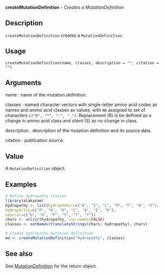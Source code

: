 **createMutationDefinition** - *Creates a MutationDefinition*

Description
--------------------

`createMutationDefinition` creates a `MutationDefinition`.


Usage
--------------------
```
createMutationDefinition(name, classes, description = "", citation = "")
```

Arguments
-------------------

name
:   name of the mutation definition.

classes
:   named character vectors with single-letter amino acid codes as names
and amino acid classes as values, with `NA` assigned to set of 
characters `c("X", "*", "-", ".")`. Replacement (R) is be 
defined as a change in amino acid class and silent (S) as no 
change in class.

description
:   description of the mutation definition and its source data.

citation
:   publication source.




Value
-------------------

A `MutationDefinition` object.



Examples
-------------------

```R
# Define hydropathy classes
library(alakazam)
hydropathy <- list(hydrophobic=c("A", "I", "L", "M", "F", "W", "V"),
hydrophilic=c("R", "N", "D", "C", "Q", "E", "K"),
neutral=c("G", "H", "P", "S", "T", "Y"))
chars <- unlist(hydropathy, use.names=FALSE)
classes <- setNames(translateStrings(chars, hydropathy), chars)

# Create hydropathy mutation definition
md <- createMutationDefinition("Hydropathy", classes)
```



See also
-------------------

See [MutationDefinition](MutationDefinition-class.md) for the return object.



